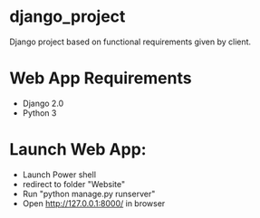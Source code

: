 # django_project
Django project based on functional requirements given by client. 

# Web App Requirements
- Django 2.0
- Python 3

# Launch Web App:
- Launch Power shell
- redirect to folder "Website"
- Run "python manage.py runserver"
- Open http://127.0.0.1:8000/ in browser 